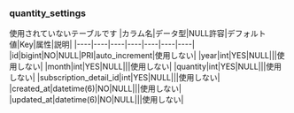 ### quantity_settings
使用されていないテーブルです
|カラム名|データ型|NULL許容|デフォルト値|Key|属性|説明|
|----|----|----|----|----|----|----|
|id|bigint|NO|NULL|PRI|auto_increment|使用しない|
|year|int|YES|NULL|||使用しない|
|month|int|YES|NULL|||使用しない|
|quantity|int|YES|NULL|||使用しない|
|subscription_detail_id|int|YES|NULL|||使用しない|
|created_at|datetime(6)|NO|NULL|||使用しない|
|updated_at|datetime(6)|NO|NULL|||使用しない|